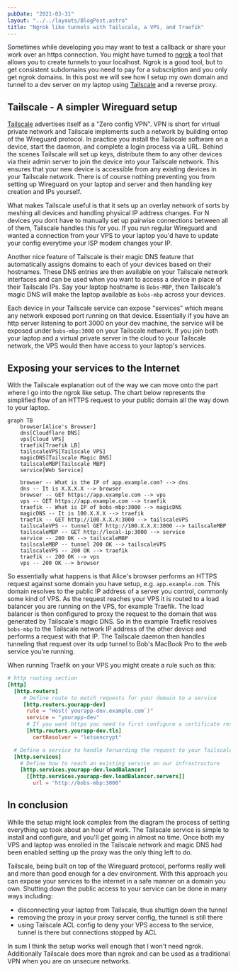 ```yaml
---
pubDate: "2021-03-31"
layout: "../../layouts/BlogPost.astro"
title: "Ngrok like tunnels with Tailscale, a VPS, and Traefik"
---
```


Sometimes while developing you may want to test a callback or share your work over an https connection.
You might have turned to [ngrok](https://ngrok.com) a tool that allows you to create tunnels to your localhost.
Ngrok is a good tool, but to get consistent subdomains you need to pay for a subscription and you only get ngrok domains.
In this post we will see how I setup my own domain and tunnel to a dev server on my laptop using [Tailscale](https://tailscale.com) and a reverse proxy.

## Tailscale - A simpler Wireguard setup

[Tailscale](https://tailscale.com) advertises itself as a "Zero config VPN".
VPN is short for virtual private network and Tailscale implements such a network by building ontop of the Wireguard protocol.
In practice you install the Tailscale software on a device, start the daemon, and complete a login process via a URL.
Behind the scenes Tailscale will set up keys, distribute them to any other devices via their admin server to join the device into your Tailscale network.
This ensures that your new device is accessible from any existing devices in your Tailscale network.
There is of course nothing preventing you from setting up Wireguard on your laptop and server and then handling key creation and IPs yourself.

What makes Tailscale useful is that it sets up an overlay network of sorts by meshing all devices and handling physical IP address changes.
For N devices you dont have to manually set up pairwise connections between all of them, Tailscale handles this for you.
If you run regular Wireguard and wanted a connection from your VPS to your laptop you'd have to update your config everytime your ISP modem changes your IP.

Another nice feature of Tailscale is their magic DNS feature that automatically assigns domains to each of your devices based on their hostnames.
These DNS entries are then available on your Tailscale network interfaces and can be used when you want to access a device in place of their Tailscale IPs.
Say your laptop hostname is `Bobs-MBP`, then Tailscale's magic DNS will make the laptop available as `bobs-mbp` across your devices.

Each device in your Tailscale service can expose "services" which means any network exposed port running on that device.
Essentially if you have an http server listening to port 3000 on your dev machine, the service will be exposed under `bobs-mbp:3000` on your Tailscale network.
If you join both your laptop and a virtual private server in the cloud to your Tailscale network, the VPS would then have access to your laptop's services.

## Exposing your services to the Internet

With the Tailscale explanation out of the way we can move onto the part where I go into the ngrok like setup.
The chart below represents the simplified flow of an HTTPS request to your public domain all the way down to your laptop.

```mermaid
graph TB
    browser[Alice's Browser]
    dns[Cloudflare DNS]
    vps[Cloud VPS]
    traefik[Traefik LB]
    tailscaleVPS[Tailscale VPS]
    magicDNS[Tailscale Magic DNS]
    tailscaleMBP[Tailscale MBP]
    service[Web Service]

    browser -- What is the IP of app.example.com? --> dns
    dns -- It is X.X.X.X --> browser
    browser -- GET https://app.example.com --> vps
    vps -- GET https://app.example.com --> traefik
    traefik -- What is IP of bobs-mbp:3000 --> magicDNS
    magicDNS -- It is 100.X.X.X --> traefik
    traefik -- GET http://100.X.X.X:3000 --> tailscaleVPS
    tailscaleVPS -- tunnel GET http://100.X.X.X:3000 --> tailscaleMBP
    tailscaleMBP -- GET http://local-ip:3000 --> service
    service -- 200 OK --> tailscaleMBP
    tailscaleMBP -- tunnel 200 OK --> tailscaleVPS
    tailscaleVPS -- 200 OK --> traefik
    traefik -- 200 OK --> vps
    vps -- 200 OK --> browser

```

So essentially what happens is that Alice's browser performs an HTTPS request against some domain you have setup, e.g. `app.example.com`.
This domain resolves to the public IP address of a server you control, commonly some kind of VPS.
As the request reaches your VPS it is routed to a load balancer you are running on the VPS, for example Traefik.
The load balancer is then configured to proxy the request to the domain that was generated by Tailscale's magic DNS.
So in the example Traefik resolves `bobs-mbp` to the Tailscale network IP address of the other device and performs a request with that IP.
The Tailscale daemon then handles tunneling that request over its udp tunnel to Bob's MacBook Pro to the web service you're running.

When running Traefik on your VPS you might create a rule such as this:

```toml
# http routing section
[http]
  [http.routers]
     # Define route to match requests for your domain to a service
     [http.routers.yourapp-dev]
      rule = "Host(`yourapp-dev.example.com`)"
      service = "yourapp-dev"
      # If you want https you need to first configure a certificate resolver which can be used as below
      [http.routers.yourapp-dev.tls]
        certResolver = "letsencrypt"

  # Define a service to handle forwarding the request to your Tailscale domain
  [http.services]
    # Define how to reach an existing service on our infrastructure
    [http.services.yourapp-dev.loadBalancer]
      [[http.services.yourapp-dev.loadBalancer.servers]]
        url = "http://bobs-mbp:3000"
```

## In conclusion

While the setup might look complex from the diagram the process of setting everything up took about an hour of work.
The Tailscale service is simple to install and configure, and you'll get going in almost no time.
Once both my VPS and laptop was enrolled in the Tailscale network and magic DNS had been enabled setting up the proxy was the only thing left to do.

Tailscale, being built on top of the Wireguard protocol, performs really well and more than good enough for a dev environment.
With this approach you can expose your services to the internet in a safe manner on a domain you own.
Shutting down the public access to your service can be done in many ways including:
- disconnecting your laptop from Tailscale, thus shuttign down the tunnel
- removing the proxy in your proxy server config, the tunnel is still there
- using Tailscale ACL config to deny your VPS access to the service, tunnel is there but connections stopped by ACL

In sum I think the setup works well enough that I won't need ngrok.
Additionally Tailscale does more than ngrok and can be used as a traditional VPN when you are on unsecure networks.